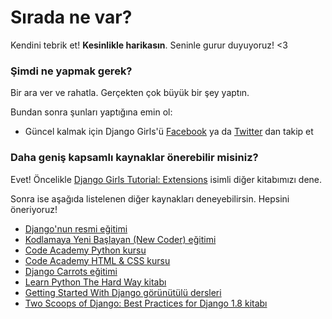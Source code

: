 # Sırada ne var?

Kendini tebrik et! **Kesinlikle harikasın**. Seninle gurur duyuyoruz! <3

### Şimdi ne yapmak gerek?

Bir ara ver ve rahatla. Gerçekten çok büyük bir şey yaptın.

Bundan sonra şunları yaptığına emin ol:

*   Güncel kalmak için Django Girls'ü [Facebook][1] ya da [Twitter][2] dan takip et

 [1]: http://facebook.com/djangogirls
 [2]: http://twitter.com/djangogirls

### Daha geniş kapsamlı kaynaklar önerebilir misiniz?

Evet! Öncelikle [Django Girls Tutorial: Extensions][3] isimli diğer kitabımızı dene.

 [3]: http://djangogirls.gitbooks.io/django-girls-tutorial-extensions/

Sonra ise aşağıda listelenen diğer kaynakları deneyebilirsin. Hepsini öneriyoruz! 

 - [Django'nun resmi eğitimi][4]
 - [Kodlamaya Yeni Başlayan (New Coder) eğitimi][5]
 - [Code Academy Python kursu][6]
 - [Code Academy HTML & CSS kursu][7]
 - [Django Carrots eğitimi][8]
 - [Learn Python The Hard Way kitabı][9]
 - [Getting Started With Django görünütülü dersleri][10]
 - [Two Scoops of Django: Best Practices for Django 1.8 kitabı][11]

 [4]: https://docs.djangoproject.com/en/1.8/intro/tutorial01/
 [5]: http://newcoder.io/tutorials/
 [6]: http://www.codecademy.com/en/tracks/python
 [7]: http://www.codecademy.com/tracks/web
 [8]: https://github.com/ggcarrots/django-carrots/
 [9]: http://learnpythonthehardway.org/book/
 [10]: http://gettingstartedwithdjango.com/
 [11]: http://twoscoopspress.com/products/two-scoops-of-django-1-8
